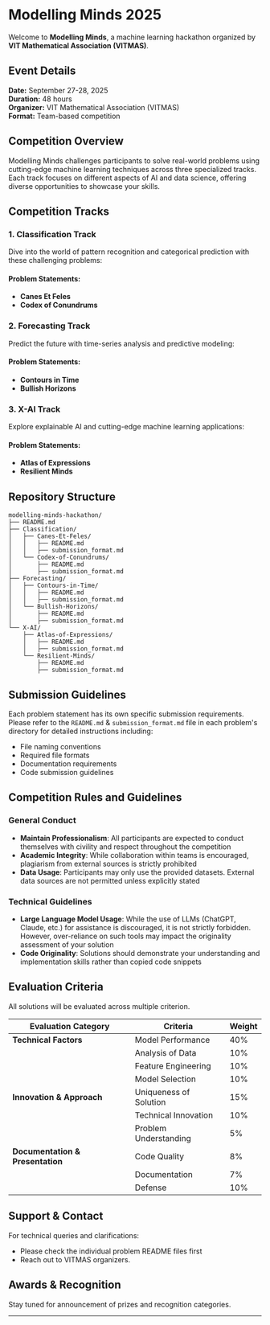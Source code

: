 # Modelling Minds 2025

Welcome to **Modelling Minds**, a machine learning hackathon organized by **VIT Mathematical Association (VITMAS)**.

## Event Details
**Date:** September 27-28, 2025  
**Duration:** 48 hours  
**Organizer:** VIT Mathematical Association (VITMAS)  
**Format:** Team-based competition

## Competition Overview
Modelling Minds challenges participants to solve real-world problems using cutting-edge machine learning techniques across three specialized tracks. Each track focuses on different aspects of AI and data science, offering diverse opportunities to showcase your skills.

## Competition Tracks

### 1. Classification Track
Dive into the world of pattern recognition and categorical prediction with these challenging problems:

#### Problem Statements:
- **Canes Et Feles**
- **Codex of Conundrums**

### 2. Forecasting Track
Predict the future with time-series analysis and predictive modeling:

#### Problem Statements:
- **Contours in Time**
- **Bullish Horizons**

### 3. X-AI Track
Explore explainable AI and cutting-edge machine learning applications:

#### Problem Statements:
- **Atlas of Expressions**
- **Resilient Minds**

## Repository Structure

```
modelling-minds-hackathon/
├── README.md
├── Classification/
│   ├── Canes-Et-Feles/
│   │   ├── README.md
│   │   ├── submission_format.md
│   └── Codex-of-Conundrums/
│       ├── README.md
│       ├── submission_format.md
├── Forecasting/
│   ├── Contours-in-Time/
│   │   ├── README.md
│   │   ├── submission_format.md
│   └── Bullish-Horizons/
│       ├── README.md
│       ├── submission_format.md
└── X-AI/
    ├── Atlas-of-Expressions/
    │   ├── README.md
    │   ├── submission_format.md
    └── Resilient-Minds/
        ├── README.md
        ├── submission_format.md
```


## Submission Guidelines

Each problem statement has its own specific submission requirements. Please refer to the `README.md` & `submission_format.md` file in each problem's directory for detailed instructions including:

- File naming conventions
- Required file formats
- Documentation requirements
- Code submission guidelines

## Competition Rules and Guidelines

### General Conduct
- **Maintain Professionalism**: All participants are expected to conduct themselves with civility and respect throughout the competition
- **Academic Integrity**: While collaboration within teams is encouraged, plagiarism from external sources is strictly prohibited
- **Data Usage**: Participants may only use the provided datasets. External data sources are not permitted unless explicitly stated

### Technical Guidelines
- **Large Language Model Usage**: While the use of LLMs (ChatGPT, Claude, etc.) for assistance is discouraged, it is not strictly forbidden. However, over-reliance on such tools may impact the originality assessment of your solution
- **Code Originality**: Solutions should demonstrate your understanding and implementation skills rather than copied code snippets


## Evaluation Criteria
All solutions will be evaluated across multiple criterion.

| **Evaluation Category** | **Criteria** | **Weight** |
|-------------------------|--------------|------------|
| **Technical Factors** | Model Performance | 40% |
| | Analysis of Data | 10% |
| | Feature Engineering | 10% |
| | Model Selection | 10% |
| **Innovation & Approach** | Uniqueness of Solution | 15% |
| | Technical Innovation | 10% |
| | Problem Understanding | 5% |
| **Documentation & Presentation** | Code Quality | 8% |
| | Documentation | 7% |
| | Defense | 10% |

## Support & Contact
For technical queries and clarifications:
- Please check the individual problem README files first
- Reach out to VITMAS organizers.

## Awards & Recognition
Stay tuned for announcement of prizes and recognition categories.

---

